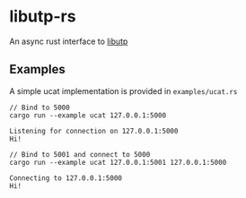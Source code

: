 # libutp-rs

An async rust interface to [libutp](https://github.com/bittorrent/libutp)

## Examples

A simple ucat implementation is provided in `examples/ucat.rs`

``` 
// Bind to 5000
cargo run --example ucat 127.0.0.1:5000

Listening for connection on 127.0.0.1:5000
Hi!
```

``` 
// Bind to 5001 and connect to 5000
cargo run --example ucat 127.0.0.1:5001 127.0.0.1:5000

Connecting to 127.0.0.1:5000
Hi!
```
    